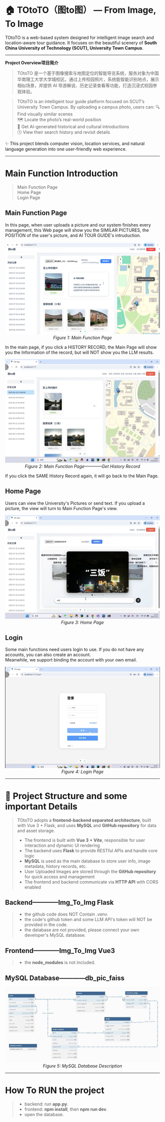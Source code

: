 # 🏠 TOtoTO（图to图） — From Image, To Image

TOtoTO is a web-based system designed for intelligent image search and location-aware tour guidance. It focuses on the beautiful scenery of **South China University of Technology (SCUT), University Town Campus**.

---

 **Project Overview项目简介**

> TOtoTO 是一个基于图像搜索与地图定位的智能导览系统，服务对象为中国华南理工大学大学城校区。通过上传校园照片，系统能智能识别地点，展示相似场景，并提供 AI 导游解说、历史记录查看等功能，打造沉浸式校园参观体验。

> TOtoTO is an intelligent tour guide platform focused on SCUT’s University Town Campus. By uploading a campus photo, users can:
>  🔍 Find visually similar scenes  
>  🗺️ Locate the photo’s real-world position  
>  🤖 Get AI-generated historical and cultural introductions  
>  🕓 View their search history and revisit details  

✨ This project blends computer vision, location services, and natural language generation into one user-friendly web experience.


---

# Main Function Introduction

> Main Function Page  
> Home Page  
> Login Page  


## Main Function Page
In this page, when user uploads a picture and our system finishes every management, this Web page will show you the SIMILAR PICTURES, the POSITION of the user's picture, and AI TOUR GUIDE's intruduction.  
<p align="center">
  <img src="./ScreenShots/c5344711f54ba3dd19f9b9f6c580d6c.jpg" alt="Homepage" />
  <br/>
  <em>Figure 1: Main Function Page</em>
</p>

In the main page, if you click a HISTORY RECORD, the Main Page will show you the Information of the record, but will NOT show you the LLM results.  
<p align="center">
  <img src="./ScreenShots/a7bc1d9569158d171f82c4015c27473.jpg" alt="Homepage" />
  <br/>
  <em>Figure 2: Main Function Page————Get History Record</em>
</p>
 If you click the SAME History Record again, it will go back to the Main Page.


 ## Home Page
Users can view the University's Pictures or send text. If you upload a picture, the view will turn to Main Function Page's view.  
<p align="center">
  <img src="./ScreenShots/52ec248bdefef2e50ea671709e87461.jpg" alt="Homepage" />
  <br/>
  <em>Figure 3: Home Page</em>
</p>

## Login
Some main functions need users login to use. If you do not have any accounts, you can also create an account.  
Meanwhile, we support binding the account with your own email.
<p align="center">
  <img src="./ScreenShots/ec4095a61f7397d4fd93278ba81c9e5.jpg" alt="Homepage" />
  <br/>
  <em>Figure 4: Login Page</em>
</p>

---

# 🧩 Project Structure and some important Details
> TOtoTO adopts a **frontend-backend separated architecture**, built with Vue 3 + Flask, and uses **MySQL** and **GitHub repository** for data and asset storage.
> 
>  - The frontend is built with **Vue 3 + Vite**, responsible for user interaction and dynamic UI rendering  
>  - The backend uses **Flask** to provide RESTful APIs and handle core logic  
>  - **MySQL** is used as the main database to store user info, image metadata, history records, etc.  
>  - User Uploaded Images are stored through the **GitHub repository** for quick access and management  
>  - The frontend and backend communicate via **HTTP API** with CORS enabled  


## Backend————Img_To_Img Flask
>  - the github code does NOT Contain .venv.  
>  - the code's github token and some LLM API's token will NOT be provided in the code.  
>  - the database are not provided, please connect your own developer's MySQL database.  


## Frontend————Img_To_Img Vue3
>  - the **node_modules** is not included.  


## MySQL Database————db_pic_faiss
<p align="center">
  <img src="./ScreenShots/3aeb1b38364088b7fbcb0fec1639c93.jpg" alt="Homepage" />
  <br/>
  <em>Figure 5: MySQL Database Description</em>
</p>

---

# How To RUN the project
>  - backend: run **app.py**.  
>  - frontend: **npm install**, then **npm run dev**.  
>  - open the database.  
